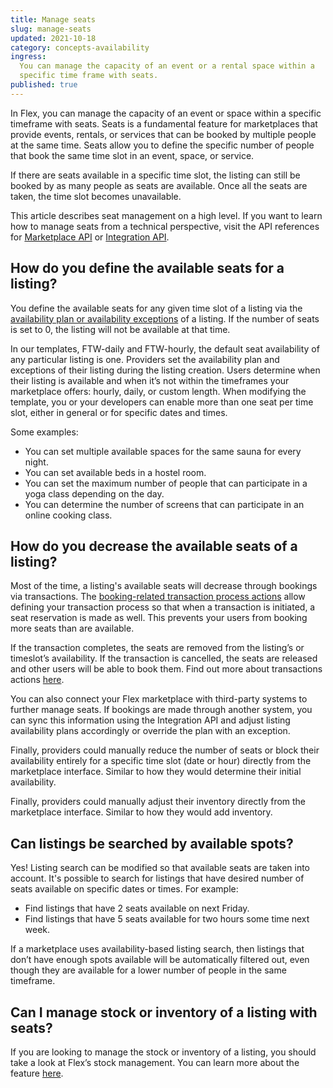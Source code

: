 ```yaml
---
title: Manage seats
slug: manage-seats
updated: 2021-10-18
category: concepts-availability
ingress:
  You can manage the capacity of an event or a rental space within a
  specific time frame with seats.
published: true
---
```


In Flex, you can manage the capacity of an event or space within a
specific timeframe with seats. Seats is a fundamental feature for
marketplaces that provide events, rentals, or services that can be
booked by multiple people at the same time. Seats allow you to define
the specific number of people that book the same time slot in an event,
space, or service.

If there are seats available in a specific time slot, the listing can
still be booked by as many people as seats are available. Once all the
seats are taken, the time slot becomes unavailable.

This article describes seat management on a high level. If you want to
learn how to manage seats from a technical perspective, visit the API
references for
[Marketplace API](https://www.sharetribe.com/api-reference/marketplace.html)
or
[Integration API](https://www.sharetribe.com/api-reference/integration.html).

## How do you define the available seats for a listing?

You define the available seats for any given time slot of a listing via
the
[availability plan or availability exceptions](https://www.sharetribe.com/docs/operator-guides/concepts/#availability-plan--availability-exception)
of a listing. If the number of seats is set to 0, the listing will not
be available at that time.

In our templates, FTW-daily and FTW-hourly, the default seat
availability of any particular listing is one. Providers set the
availability plan and exceptions of their listing during the listing
creation. Users determine when their listing is available and when it’s
not within the timeframes your marketplace offers: hourly, daily, or
custom length. When modifying the template, you or your developers can
enable more than one seat per time slot, either in general or for
specific dates and times.

Some examples:

- You can set multiple available spaces for the same sauna for every
  night.
- You can set available beds in a hostel room.
- You can set the maximum number of people that can participate in a
  yoga class depending on the day.
- You can determine the number of screens that can participate in an
  online cooking class.

## How do you decrease the available seats of a listing?

Most of the time, a listing's available seats will decrease through
bookings via transactions. The
[booking-related transaction process actions](https://www.sharetribe.com/docs/references/transaction-process-actions/#bookings)
allow defining your transaction process so that when a transaction is
initiated, a seat reservation is made as well. This prevents your users
from booking more seats than are available.

If the transaction completes, the seats are removed from the listing’s
or timeslot’s availability. If the transaction is cancelled, the seats
are released and other users will be able to book them. Find out more
about transactions actions
[here](https://www.sharetribe.com/docs/references/transaction-process-actions/#bookings).

You can also connect your Flex marketplace with third-party systems to
further manage seats. If bookings are made through another system, you
can sync this information using the Integration API and adjust listing
availability plans accordingly or override the plan with an exception.

Finally, providers could manually reduce the number of seats or block
their availability entirely for a specific time slot (date or hour)
directly from the marketplace interface. Similar to how they would
determine their initial availability.

Finally, providers could manually adjust their inventory directly from
the marketplace interface. Similar to how they would add inventory.

## Can listings be searched by available spots?

Yes! Listing search can be modified so that available seats are taken
into account. It's possible to search for listings that have desired
number of seats available on specific dates or times. For example:

- Find listings that have 2 seats available on next Friday.
- Find listings that have 5 seats available for two hours some time next
  week.

If a marketplace uses availability-based listing search, then listings
that don’t have enough spots available will be automatically filtered
out, even though they are available for a lower number of people in the
same timeframe.

## Can I manage stock or inventory of a listing with seats?

If you are looking to manage the stock or inventory of a listing, you
should take a look at Flex’s stock management. You can learn more about
the feature
[here](https://www.sharetribe.com/docs/concepts/inventory-management/).
